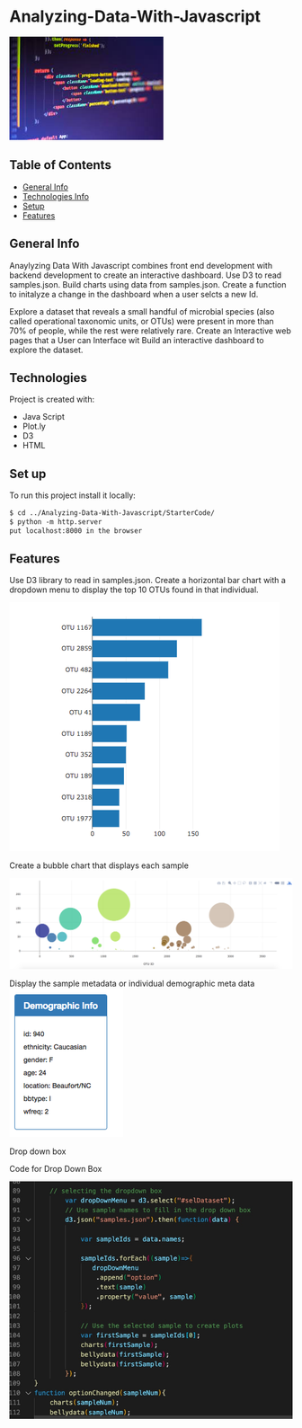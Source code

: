 # Analyzing-Data-With-Javascript
![](Images/javascript.jpeg)

## Table of Contents
* [General Info](#general-info)
* [Technologies Info](#technologies)
* [Setup](#setup)
* [Features](#features)

## General Info
Anaylyzing Data With Javascript combines front end development with backend development to create an interactive dashboard. Use D3 to read samples.json. Build charts using data from samples.json. Create a function to initalyze a change in the dashboard when a user selcts a new Id. 

Explore a dataset that reveals a small handful of microbial species (also called operational taxonomic units, or OTUs) were present in more than 70% of people, while the rest were relatively rare. Create an Interactive web pages that a User can Interface wit
Build an interactive dashboard to explore the dataset.

## Technologies
Project is created with:
* Java Script
* Plot.ly
* D3 
* HTML

## Set up
To run this project install it locally:
```
$ cd ../Analyzing-Data-With-Javascript/StarterCode/
$ python -m http.server
put localhost:8000 in the browser
```
## Features
Use D3 library to read in samples.json. Create a horizontal bar chart with a dropdown menu to display the top 10 OTUs found in that individual.

![](Images/hw01.png)

Create a bubble chart that displays each sample

![](Images/bubble_chart.png)

Display the sample metadata or individual demographic meta data
![](Images/hw03.png)

Drop down box
[](Images/dropdown.png)

Code for Drop Down Box

![](Images/OnChange.jpg)
